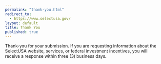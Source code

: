 ```yaml
---
permalink: "thank-you.html"
redirect_to:
  - https://www.selectusa.gov/
layout: default
title: Thank You
published: true
--- 
```



Thank-you for your submission.  If you are requesting information about the SelectUSA website, services, or federal investment incentives, you will receive a response within three (3) business days.